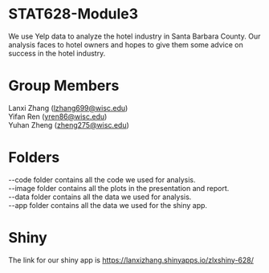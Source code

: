 # STAT628-Module3
We use Yelp data to analyze the hotel industry in Santa Barbara County. Our analysis faces to hotel owners and hopes to give them some advice on success in the hotel industry.
# Group Members
Lanxi Zhang (lzhang699@wisc.edu)  
Yifan Ren (yren86@wisc.edu)  
Yuhan Zheng (zheng275@wisc.edu)  
# Folders
--code folder contains all the code we used for analysis.  
--image folder contains all the plots in the presentation and report.  
--data folder contains all the data we used for analysis.  
--app folder contains all the data we used for the shiny app.  
# Shiny
The link for our shiny app is https://lanxizhang.shinyapps.io/zlxshiny-628/

